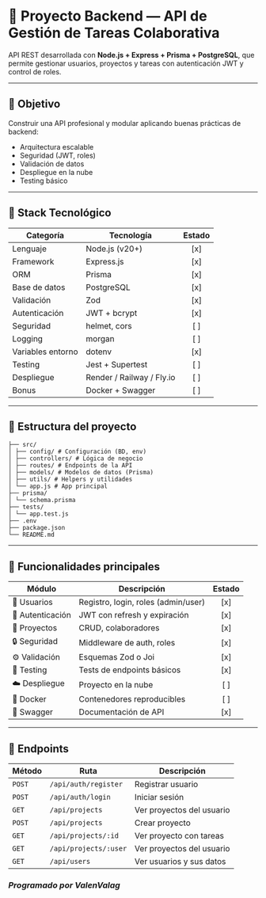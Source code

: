 # 🧩 Proyecto Backend — API de Gestión de Tareas Colaborativa

API REST desarrollada con **Node.js + Express + Prisma + PostgreSQL**, que permite gestionar usuarios, proyectos y tareas con autenticación JWT y control de roles.

---

## 🚀 Objetivo

Construir una API profesional y modular aplicando buenas prácticas de backend:

- Arquitectura escalable
- Seguridad (JWT, roles)
- Validación de datos
- Despliegue en la nube
- Testing básico

---

## 🧱 Stack Tecnológico

| Categoría         | Tecnología                | Estado |
| ----------------- | ------------------------- | :----: |
| Lenguaje          | Node.js (v20+)            |  [x]   |
| Framework         | Express.js                |  [x]   |
| ORM               | Prisma                    |  [x]   |
| Base de datos     | PostgreSQL                |  [x]   |
| Validación        | Zod                       |  [x]   |
| Autenticación     | JWT + bcrypt              |  [x]   |
| Seguridad         | helmet, cors              |  [ ]   |
| Logging           | morgan                    |  [ ]   |
| Variables entorno | dotenv                    |  [x]   |
| Testing           | Jest + Supertest          |  [ ]   |
| Despliegue        | Render / Railway / Fly.io |  [ ]   |
| Bonus             | Docker + Swagger          |  [ ]   |

---

## 📁 Estructura del proyecto

```
├── src/
│ ├── config/ # Configuración (BD, env)
│ ├── controllers/ # Lógica de negocio
│ ├── routes/ # Endpoints de la API
│ ├── models/ # Modelos de datos (Prisma)
│ ├── utils/ # Helpers y utilidades
│ └── app.js # App principal
├── prisma/
│ └── schema.prisma
├── tests/
│ └── app.test.js
├── .env
├── package.json
└── README.md
```

---

## 🧠 Funcionalidades principales

| Módulo           | Descripción                         | Estado |
| ---------------- | ----------------------------------- | :----: |
| 👤 Usuarios      | Registro, login, roles (admin/user) |  [x]   |
| 🔑 Autenticación | JWT con refresh y expiración        |  [x]   |
| 📁 Proyectos     | CRUD, colaboradores                 |  [x]   |
| 🔒 Seguridad     | Middleware de auth, roles           |  [x]   |
| ⚙️ Validación    | Esquemas Zod o Joi                  |  [x]   |
| 🧪 Testing       | Tests de endpoints básicos          |  [x]   |
| ☁️ Despliegue    | Proyecto en la nube                 |  [ ]   |
| 🐳 Docker        | Contenedores reproducibles          |  [ ]   |
| 📜 Swagger       | Documentación de API                |  [x]   |

---

## 🔗 Endpoints

| Método   | Ruta                      | Descripción               |
| -------- | ------------------------- | ------------------------- |
| `POST`   | `/api/auth/register`      | Registrar usuario         |
| `POST`   | `/api/auth/login`         | Iniciar sesión            |
| `GET`    | `/api/projects`           | Ver proyectos del usuario |
| `POST`   | `/api/projects`           | Crear proyecto            |
| `GET`    | `/api/projects/:id`       | Ver proyecto con tareas   |
| `GET`    | `/api/projects/:user`     | Ver proyectos del usuario | ADMIN
| `GET`    | `/api/users`              | Ver usuarios y sus datos  | ADMIN

### _Programado por ValenValag_
